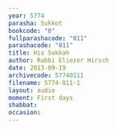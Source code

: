 ```yaml
---
year: 5774
parasha: Sukkot
bookcode: "0"
fullparashacode: "011"
parashacode: "011"
title: His Sukkah
author: Rabbi Eliezer Hirsch
date: 2013-09-19
archivecode: 57740111
filename: 5774-011-1
layout: audio
moment: First days
shabbat: 
occasion: 
---
```

